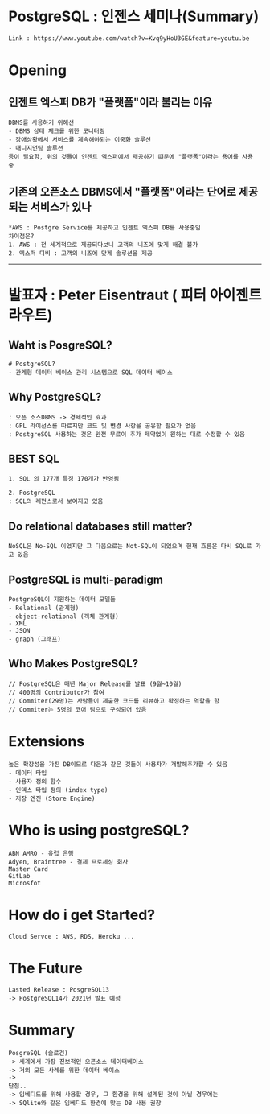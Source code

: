 # PostgreSQL : 인젠스 세미나(Summary)
```
Link : https://www.youtube.com/watch?v=Kvq9yHoU3GE&feature=youtu.be
```

# Opening
## 인젠트 엑스퍼 DB가 "플랫폼"이라 불리는 이유
```
DBMS를 사용하기 위해선
- DBMS 상태 체크를 위한 모니터링
- 장애상황에서 서비스를 계속해야되는 이중화 솔루션
- 매니지먼팅 솔루션 
등이 필요함, 위의 것들이 인젠트 엑스퍼에서 제공하기 떄문에 "플랫폼"이라는 용어를 사용 중
```
## 기존의 오픈소스 DBMS에서 "플랫폼"이라는 단어로 제공되는 서비스가 있나
```
*AWS : Postgre Service를 제공하고 인젠트 엑스퍼 DB를 사용중임
차이점은?
1. AWS : 전 세계적으로 제공되다보니 고객의 니즈에 맞게 해결 불가
2. 엑스퍼 디비 : 고객의 니즈에 맞게 솔루션을 제공
```
<hr>

# 발표자 : Peter Eisentraut ( 피터 아이젠트라우트)
## Waht is PosgreSQL?
```
# PostgreSQL?
- 관계형 데이터 베이스 관리 시스템으로 SQL 데이터 베이스
```
## Why PostgreSQL?
```
: 오픈 소스DBMS -> 경제적인 효과
: GPL 라이선스를 따르지만 코드 및 변경 사항을 공유할 필요가 없음
: PostgreSQL 사용하는 것은 완전 무료이 추가 제약없이 원하는 대로 수정할 수 있음
```

## BEST SQL
```
1. SQL 의 177개 특징 170개가 반영됨

2. PostgreSQL
: SQL의 레펀스로서 보여지고 있음
```

## Do relational databases still matter?
```
NoSQL은 No-SQL 이었지만 그 다음으로는 Not-SQL이 되었으며 현재 흐름은 다시 SQL로 가고 있음
```

## PostgreSQL is multi-paradigm
```
PostgreSQL이 지원하는 데이터 모델들
- Relational (관계형)
- object-relational (객체 관계형)
- XML 
- JSON
- graph (그래프)
```

## Who Makes PostgreSQL?
```
// PostgreSQL은 매년 Major Release를 발표 (9월~10월)
// 400명의 Contributor가 참여
// Commiter(29명)는 사람들이 제출한 코드를 리뷰하고 확정하는 역할을 함
// Commiter는 5명의 코어 팀으로 구성되어 있음
```

# Extensions
```
높은 확장성을 가진 DB이므로 다음과 같은 것들이 사용자가 개발해추가할 수 있음
- 데이터 타입
- 사용자 정의 함수 
- 인덱스 타입 정의 (index type)
- 저장 엔진 (Store Engine)
```

# Who is using postgreSQL?
``` 
ABN AMRO - 유럽 은행
Adyen, Braintree - 결제 프로세싱 회사
Master Card
GitLab
Microsfot
```

# How do i get Started?
```
Cloud Servce : AWS, RDS, Heroku ...
```
# The Future
```
Lasted Release : PosgreSQL13
-> PostgreSQL14가 2021년 발표 예정
```

# Summary
```
PosgreSQL (슬로건)
-> 세계에서 가장 진보적인 오픈소스 데이터베이스 
-> 거의 모든 사례를 위한 데이터 베이스 
-> 
단점..
-> 임베디드를 위해 사용할 경우, 그 환경을 위해 설계된 것이 아닐 경우에는
-> SQlite와 같은 임베디드 환경에 맞는 DB 사용 권장
```